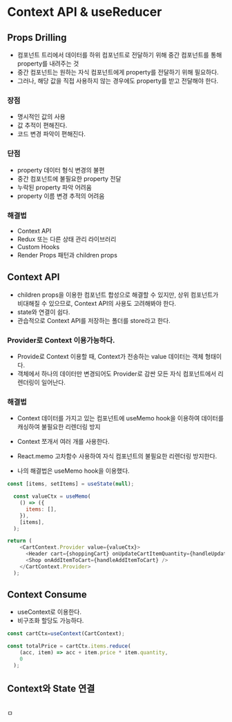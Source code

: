 # Context API & useReducer

## Props Drilling

- 컴포넌트 트리에서 데이터를 하위 컴포넌트로 전달하기 위해 중간 컴포넌트를 통해 property를 내려주는 것
- 중간 컴포넌트는 원하는 자식 컴포넌트에게 property를 전달하기 위해 필요하다.
- 그러나, 해당 값을 직접 사용하지 않는 경우에도 property를 받고 전달해야 한다.

### 장점

- 명시적인 값의 사용
- 값 추적이 편해진다.
- 코드 변경 파악이 편해진다.


### 단점

- property 데이터 형식 변경의 불편
- 중간 컴포넌트에 불필요한 property 전달
- 누락된 property 파악 어려움
- property 이름 변경 추적의 어려움

### 해결법

- Context API
- Redux 또는 다른 상태 관리 라이브러리
- Custom Hooks
- Render Props 패턴과 children props

## Context API

- children props을 이용한 컴포넌트 합성으로 해결할 수 있지만, 상위 컴포넌트가 비대해질 수 있으므로, Context API의 사용도 고려해봐야 한다.
- state와 연결이 쉽다.
- 관습적으로 Context API를 저장하는 폴더를 store라고 한다.

### Provider로 Context 이용가능하다.

- Provide로 Context 이용할 때, Context가 전송하는 value 데이터는 객체 형태이다.
- 객체에서 하나의 데이터만 변경되어도 Provider로 감싼 모든 자식 컴포넌트에서 리렌더링이 일어난다.

### 해결법

- Context 데이터를 가지고 있는 컴포넌트에 useMemo hook을 이용하여 데이터를 캐싱하여 불필요한 리렌더링 방지
- Context 쪼개서 여러 개를 사용한다.
- React.memo 고차함수 사용하여 자식 컴포넌트의 불필요한 리렌더링 방지한다.

- 나의 해결법은 useMemo hook을 이용했다.

```javascript
const [items, setItems] = useState(null);

  const valueCtx = useMemo(
    () => ({
      items: [],
    }),
    [items],
  );

return (
    <CartContext.Provider value={valueCtx}>
      <Header cart={shoppingCart} onUpdateCartItemQuantity={handleUpdateCartItemQuantity} />
      <Shop onAddItemToCart={handleAddItemToCart} />
    </CartContext.Provider>
  );
```

## Context Consume

- useContext로 이용한다.
- 비구조화 할당도 가능하다.
```javascript
const cartCtx=useContext(CartContext);

const totalPrice = cartCtx.items.reduce(
    (acc, item) => acc + item.price * item.quantity,
    0
  );
```

## Context와 State 연결

```javascript

```






ㅁ
